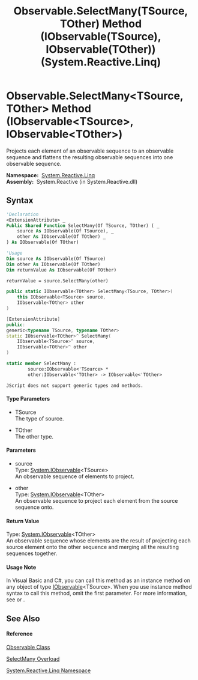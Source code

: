 ﻿---
title: Observable.SelectMany(TSource, TOther) Method (IObservable(TSource), IObservable(TOther)) (System.Reactive.Linq)
TOCTitle: SelectMany(TSource, TOther) Method (IObservable(TSource), IObservable(TOther))
ms:assetid: M:System.Reactive.Linq.Observable.SelectMany``2(System.IObservable{``0},System.IObservable{``1})
ms:mtpsurl: https://msdn.microsoft.com/en-us/library/Hh229783(v=VS.103)
ms:contentKeyID: 36069454
ms.date: 06/28/2011
mtps_version: v=VS.103
dev_langs:
- vb
- csharp
- c++
- fsharp
- jscript
---

# Observable.SelectMany\<TSource, TOther\> Method (IObservable\<TSource\>, IObservable\<TOther\>)

Projects each element of an observable sequence to an observable sequence and flattens the resulting observable sequences into one observable sequence.

**Namespace:**  [System.Reactive.Linq](hh211929\(v=vs.103\).md)  
**Assembly:**  System.Reactive (in System.Reactive.dll)

## Syntax

``` vb
'Declaration
<ExtensionAttribute> _
Public Shared Function SelectMany(Of TSource, TOther) ( _
    source As IObservable(Of TSource), _
    other As IObservable(Of TOther) _
) As IObservable(Of TOther)
```

``` vb
'Usage
Dim source As IObservable(Of TSource)
Dim other As IObservable(Of TOther)
Dim returnValue As IObservable(Of TOther)

returnValue = source.SelectMany(other)
```

``` csharp
public static IObservable<TOther> SelectMany<TSource, TOther>(
    this IObservable<TSource> source,
    IObservable<TOther> other
)
```

``` c++
[ExtensionAttribute]
public:
generic<typename TSource, typename TOther>
static IObservable<TOther>^ SelectMany(
    IObservable<TSource>^ source, 
    IObservable<TOther>^ other
)
```

``` fsharp
static member SelectMany : 
        source:IObservable<'TSource> * 
        other:IObservable<'TOther> -> IObservable<'TOther> 
```

``` jscript
JScript does not support generic types and methods.
```

#### Type Parameters

  - TSource  
    The type of source.

<!-- end list -->

  - TOther  
    The other type.

#### Parameters

  - source  
    Type: [System.IObservable](https://msdn.microsoft.com/en-us/library/Dd990377)\<TSource\>  
    An observable sequence of elements to project.  

<!-- end list -->

  - other  
    Type: [System.IObservable](https://msdn.microsoft.com/en-us/library/Dd990377)\<TOther\>  
    An observable sequence to project each element from the source sequence onto.  

#### Return Value

Type: [System.IObservable](https://msdn.microsoft.com/en-us/library/Dd990377)\<TOther\>  
An observable sequence whose elements are the result of projecting each source element onto the other sequence and merging all the resulting sequences together.  

#### Usage Note

In Visual Basic and C\#, you can call this method as an instance method on any object of type [IObservable](https://msdn.microsoft.com/en-us/library/Dd990377)\<TSource\>. When you use instance method syntax to call this method, omit the first parameter. For more information, see [](https://msdn.microsoft.com/en-us/library/Bb384936) or [](https://msdn.microsoft.com/en-us/library/Bb383977).

## See Also

#### Reference

[Observable Class](hh244252\(v=vs.103\).md)

[SelectMany Overload](hh211881\(v=vs.103\).md)

[System.Reactive.Linq Namespace](hh211929\(v=vs.103\).md)

